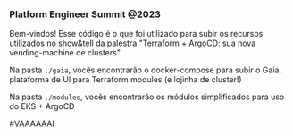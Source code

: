 ### Platform Engineer Summit @2023

Bem-vindos!
Esse código é o que foi utilizado para subir os recursos utilizados no show&tell da palestra "Terraform + ArgoCD: sua nova vending-machine de clusters"

Na pasta `./gaia`, vocês encontrarão o docker-compose para subir o Gaia, plataforma de UI para Terraform modules (e lojinha de cluster!)

Na pasta `./modules`, vocês encontrarão os módulos simplificados para uso do EKS + ArgoCD

#VAAAAAAI